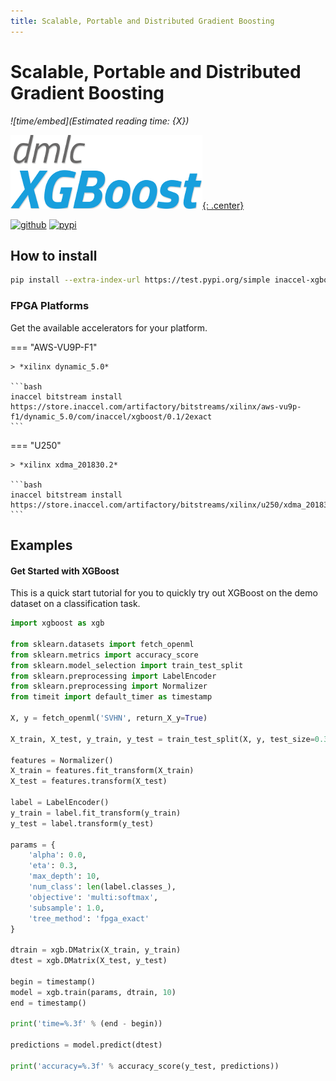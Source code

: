 ```yaml
---
title: Scalable, Portable and Distributed Gradient Boosting
---
```


# Scalable, Portable and Distributed Gradient Boosting

*![time/embed](Estimated reading time: {X})*

[![keras](img/xgboost.png){: .center}](https://xgboost.ai)

[![github](https://img.shields.io/static/v1?logo=GitHub&color=181717&label=GitHub&message=Code&style=for-the-badge)](https://github.com/inaccel/xgboost)
[![pypi](https://img.shields.io/static/v1?logo=PyPI&color=3775a9&label=PyPI&message=Package&style=for-the-badge)](https://test.pypi.org/project/inaccel-xgboost)

## How to install

```bash
pip install --extra-index-url https://test.pypi.org/simple inaccel-xgboost
```

### FPGA Platforms

Get the available accelerators for your platform.

=== "AWS-VU9P-F1"

	> *xilinx dynamic_5.0*

	```bash
	inaccel bitstream install https://store.inaccel.com/artifactory/bitstreams/xilinx/aws-vu9p-f1/dynamic_5.0/com/inaccel/xgboost/0.1/2exact
	```

=== "U250"

	> *xilinx xdma_201830.2*

	```bash
	inaccel bitstream install https://store.inaccel.com/artifactory/bitstreams/xilinx/u250/xdma_201830.2/com/inaccel/xgboost/0.2/4exact
	```

## Examples

#### Get Started with XGBoost

This is a quick start tutorial for you to quickly try out XGBoost on the demo
dataset on a classification task.

```python
import xgboost as xgb

from sklearn.datasets import fetch_openml
from sklearn.metrics import accuracy_score
from sklearn.model_selection import train_test_split
from sklearn.preprocessing import LabelEncoder
from sklearn.preprocessing import Normalizer
from timeit import default_timer as timestamp

X, y = fetch_openml('SVHN', return_X_y=True)

X_train, X_test, y_train, y_test = train_test_split(X, y, test_size=0.35)

features = Normalizer()
X_train = features.fit_transform(X_train)
X_test = features.transform(X_test)

label = LabelEncoder()
y_train = label.fit_transform(y_train)
y_test = label.transform(y_test)

params = {
    'alpha': 0.0,
    'eta': 0.3,
    'max_depth': 10,
    'num_class': len(label.classes_),
    'objective': 'multi:softmax',
    'subsample': 1.0,
    'tree_method': 'fpga_exact'
}

dtrain = xgb.DMatrix(X_train, y_train)
dtest = xgb.DMatrix(X_test, y_test)

begin = timestamp()
model = xgb.train(params, dtrain, 10)
end = timestamp()

print('time=%.3f' % (end - begin))

predictions = model.predict(dtest)

print('accuracy=%.3f' % accuracy_score(y_test, predictions))
```
